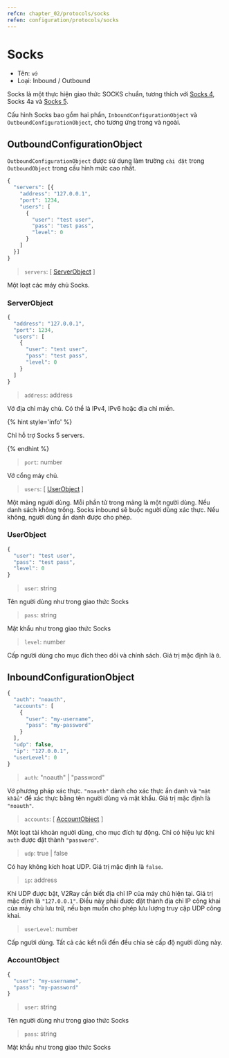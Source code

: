 ```yaml
---
refcn: chapter_02/protocols/socks
refen: configuration/protocols/socks
---
```


# Socks

* Tên: `vớ`
* Loại: Inbound / Outbound

Socks là một thực hiện giao thức SOCKS chuẩn, tương thích với [Socks 4](http://ftp.icm.edu.pl/packages/socks/socks4/SOCKS4.protocol), Socks 4a và [Socks 5](http://ftp.icm.edu.pl/packages/socks/socks4/SOCKS4.protocol).

Cấu hình Socks bao gồm hai phần, `InboundConfigurationObject` và `OutboundConfigurationObject`, cho tương ứng trong và ngoài.

## OutboundConfigurationObject

`OutboundConfigurationObject` được sử dụng làm trường `cài đặt` trong `OutboundObject` trong cấu hình mức cao nhất.

```javascript
{
  "servers": [{
    "address": "127.0.0.1",
    "port": 1234,
    "users": [
      {
        "user": "test user",
        "pass": "test pass",
        "level": 0
      }
    ]
  }]
}
```

> `servers`: \[ [ServerObject](#serverobject) \]

Một loạt các máy chủ Socks.

### ServerObject

```javascript
{
  "address": "127.0.0.1",
  "port": 1234,
  "users": [
    {
      "user": "test user",
      "pass": "test pass",
      "level": 0
    }
  ]
}
```

> `address`: address

Vớ địa chỉ máy chủ. Có thể là IPv4, IPv6 hoặc địa chỉ miền.

{% hint style='info' %}

Chỉ hỗ trợ Socks 5 servers.

{% endhint %}

> `port`: number

Vớ cổng máy chủ.

> `users`: \[ [UserObject](#userobject) \]

Một mảng người dùng. Mỗi phần tử trong mảng là một người dùng. Nếu danh sách không trống. Socks inbound sẽ buộc người dùng xác thực. Nếu không, người dùng ẩn danh được cho phép.

### UserObject

```javascript
{
  "user": "test user",
  "pass": "test pass",
  "level": 0
}
```

> `user`: string

Tên người dùng như trong giao thức Socks

> `pass`: string

Mật khẩu như trong giao thức Socks

> `level`: number

Cấp người dùng cho mục đích theo dõi và chính sách. Giá trị mặc định là `0`.

## InboundConfigurationObject

```javascript
{
  "auth": "noauth",
  "accounts": [
    {
      "user": "my-username",
      "pass": "my-password"
    }
  ],
  "udp": false,
  "ip": "127.0.0.1",
  "userLevel": 0
}
```

> `auth`: "noauth" | "password"

Vớ phương pháp xác thực. `"noauth"` dành cho xác thực ẩn danh và `"mật khẩu"` để xác thực bằng tên người dùng và mật khẩu. Giá trị mặc định là `"noauth"`.

> `accounts`: \[ [AccountObject](#accountobject) \]

Một loạt tài khoản người dùng, cho mục đích tự động. Chỉ có hiệu lực khi `auth` được đặt thành `"password"`.

> `udp`: true | false

Có hay không kích hoạt UDP. Giá trị mặc định là `false`.

> `ip`: address

Khi UDP được bật, V2Ray cần biết địa chỉ IP của máy chủ hiện tại. Giá trị mặc định là `"127.0.0.1"`. Điều này phải được đặt thành địa chỉ IP công khai của máy chủ lưu trữ, nếu bạn muốn cho phép lưu lượng truy cập UDP công khai.

> `userLevel`: number

Cấp người dùng. Tất cả các kết nối đến đều chia sẻ cấp độ người dùng này.

### AccountObject

```javascript
{
  "user": "my-username",
  "pass": "my-password"
}
```

> `user`: string

Tên người dùng như trong giao thức Socks

> `pass`: string

Mật khẩu như trong giao thức Socks